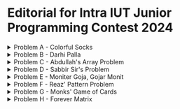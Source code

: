# Editorial for Intra IUT Junior Programming Contest 2024

<details>
<summary>Problem A - Colorful Socks</summary>

<details>
<summary>Hint 1</summary>

Handle the possible and impossible case separately.

</details>

<details>
<summary>Hint 2</summary>

If there exists at least $2$ socks of the same color, it is always possible.

</details>

<details>
<summary>Hint 3</summary>

If Abid grabs $n+1$ socks, he will surely get at least 2 socks of the same color.

</details>

<details>
<summary>Solution</summary>

Solution

</details>
</details>

<details>
<summary>Problem B - Darhi Palla</summary>

<details>
<summary>Hint</summary>

Hint

</details>

<details>
<summary>Solution</summary>

Ternary Number Solution

</details>

<details>

<summary>Alternate Solution</summary>

Recursive Solution

</details>
</details>

<details>
<summary>Problem C - Abdullah's Array Problem</summary>

<details>
<summary>Hint</summary>

Hint

</details>

<details>
<summary>Solution</summary>

Solution

</details>
</details>

<details>
<summary>Problem D - Sabbir Sir's Problem</summary>

<details>
<summary>Hint</summary>

Hint

</details>

<details>
<summary>Solution</summary>

Solution

</details>
</details>

<details>
<summary>Problem E - Moniter Goja, Gojar Monit</summary>

<details>
<summary>Hint 1</summary>

Take a pen and a paper and solve the problem manually for a few small values of $k$.

</details>

<details>
<summary>Hint 2</summary>

If there exists multiple solutions, you may output any of them. So try to find the easiest one.

</details>

<details>
<summary>Solution</summary>

You have two unknown variables and only one equations. So you can choose a value for one of the variables and try to solve the equation for the other.

Let's try $x=1$.

$k=1^y+y^1=1+y$

So $y=k-1$.

Wait, you found a solution!

</details>

<details>
<summary>Code</summary>

```cpp
#include <bits/stdc++.h>
using namespace std;

#define int long long
#define fastio ios_base::sync_with_stdio(0); cin.tie(0)
#define endl "\n"



void pre()
{
    fastio;


}

void solve(int tc)
{
    int k;
    cin >> k;
    cout << 1 << ' ' << k-1;
}

signed main()
{
    pre();

    int tc, tt=1;
    cin >> tt;

    for(tc=1; tc<=tt; tc++)
    {
        solve(tc);
        cout << endl;
    }

    return 0;
}
```

</details>
</details>

<details>
<summary>Problem F - Reaz' Pattern Problem</summary>

<details>
<summary>Hint</summary>

Hint

</details>

<details>
<summary>Solution</summary>

Solution

</details>
</details>

<details>
<summary>Problem G - Monks' Game of Cards</summary>

<details>
<summary>Hint</summary>

Hint

</details>

<details>
<summary>Solution</summary>

Number Theory Solution

</details>

<details>

<summary>Alternate Solution</summary>

Graph Solution

</details>
</details>

<details>
<summary>Problem H - Forever Matrix</summary>

<details>
<summary>Hint</summary>

Hint

</details>

<details>
<summary>Solution</summary>

Solution

</details>
</details>
